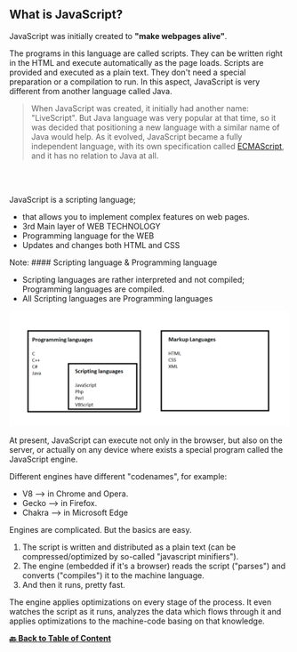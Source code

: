 ## What is JavaScript?

JavaScript was initially created to **"make webpages alive"**.

The programs in this language are called scripts. They can be written right in the HTML and execute automatically as the page 
loads.
Scripts are provided and executed as a plain text. They don't need a special preparation or a compilation to run.
In this aspect, JavaScript is very different from another language called Java.
<br>

> When JavaScript was created, it initially had another name: "LiveScript". But Java language was very popular at that time, 
> so it was decided that positioning a new language with a similar name of Java would help.
> As it evolved, JavaScript became a fully independent language, with its own specification called [ECMAScript](https://github.com/shravankb/ECMAScript-Specifications), 
> and it has no relation to Java at all.

<br>
<br>

JavaScript is a scripting language; 
- that allows you to implement complex features on web pages.
- 3rd Main layer of WEB TECHNOLOGY
- Programming language for the WEB
- Updates and changes both HTML and CSS

Note: #### Scripting language & Programming language

- Scripting languages are rather interpreted and not compiled; Programming languages are compiled.
- All Scripting languages are Programming languages

![GettingStartedWithNode](../assets/scriptvprogram.png)

At present, JavaScript can execute not only in the browser, but also on the server, or actually on any device where 
exists a special program called the JavaScript engine.

Different engines have different "codenames", for example:

- V8 --> in Chrome and Opera.
- Gecko --> in Firefox.
- Chakra --> in Microsoft Edge

Engines are complicated. But the basics are easy.

1. The script is written and distributed as a plain text (can be compressed/optimized by so-called 
"javascript minifiers").
2. The engine (embedded if it's a browser) reads the script ("parses") and converts ("compiles") it 
to the machine language.
3. And then it runs, pretty fast.

The engine applies optimizations on every stage of the process. It even watches the script as it runs, analyzes the data 
which flows through it and applies optimizations to the machine-code basing on that knowledge.


**[ :back: Back to Table of Content](https://github.com/shravankb/pre-requisite-nodejs)**